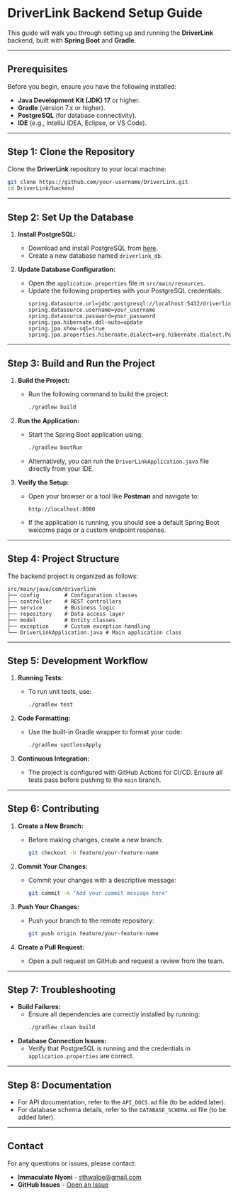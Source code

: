 # **DriverLink Backend Setup Guide**

This guide will walk you through setting up and running the **DriverLink** backend, built with **Spring Boot** and **Gradle**.

---

## **Prerequisites**
Before you begin, ensure you have the following installed:
- **Java Development Kit (JDK) 17** or higher.
- **Gradle** (version 7.x or higher).
- **PostgreSQL** (for database connectivity).
- **IDE** (e.g., IntelliJ IDEA, Eclipse, or VS Code).

---

## **Step 1: Clone the Repository**
Clone the **DriverLink** repository to your local machine:
```bash
git clone https://github.com/your-username/DriverLink.git
cd DriverLink/backend
```

---

## **Step 2: Set Up the Database**
1. **Install PostgreSQL:**
   - Download and install PostgreSQL from [here](https://www.postgresql.org/download/).
   - Create a new database named `driverlink_db`.

2. **Update Database Configuration:**
   - Open the `application.properties` file in `src/main/resources`.
   - Update the following properties with your PostgreSQL credentials:
     ```properties
     spring.datasource.url=jdbc:postgresql://localhost:5432/driverlink_db
     spring.datasource.username=your_username
     spring.datasource.password=your_password
     spring.jpa.hibernate.ddl-auto=update
     spring.jpa.show-sql=true
     spring.jpa.properties.hibernate.dialect=org.hibernate.dialect.PostgreSQLDialect
     ```

---

## **Step 3: Build and Run the Project**
1. **Build the Project:**
   - Run the following command to build the project:
     ```bash
     ./gradlew build
     ```

2. **Run the Application:**
   - Start the Spring Boot application using:
     ```bash
     ./gradlew bootRun
     ```
   - Alternatively, you can run the `DriverLinkApplication.java` file directly from your IDE.

3. **Verify the Setup:**
   - Open your browser or a tool like **Postman** and navigate to:
     ```
     http://localhost:8080
     ```
   - If the application is running, you should see a default Spring Boot welcome page or a custom endpoint response.

---

## **Step 4: Project Structure**
The backend project is organized as follows:
```
src/main/java/com/driverlink
├── config        # Configuration classes
├── controller    # REST controllers
├── service       # Business logic
├── repository    # Data access layer
├── model         # Entity classes
├── exception     # Custom exception handling
└── DriverLinkApplication.java # Main application class
```

---

## **Step 5: Development Workflow**
1. **Running Tests:**
   - To run unit tests, use:
     ```bash
     ./gradlew test
     ```

2. **Code Formatting:**
   - Use the built-in Gradle wrapper to format your code:
     ```bash
     ./gradlew spotlessApply
     ```

3. **Continuous Integration:**
   - The project is configured with GitHub Actions for CI/CD. Ensure all tests pass before pushing to the `main` branch.

---

## **Step 6: Contributing**
1. **Create a New Branch:**
   - Before making changes, create a new branch:
     ```bash
     git checkout -b feature/your-feature-name
     ```

2. **Commit Your Changes:**
   - Commit your changes with a descriptive message:
     ```bash
     git commit -m "Add your commit message here"
     ```

3. **Push Your Changes:**
   - Push your branch to the remote repository:
     ```bash
     git push origin feature/your-feature-name
     ```

4. **Create a Pull Request:**
   - Open a pull request on GitHub and request a review from the team.

---

## **Step 7: Troubleshooting**
- **Build Failures:**
  - Ensure all dependencies are correctly installed by running:
    ```bash
    ./gradlew clean build
    ```
- **Database Connection Issues:**
  - Verify that PostgreSQL is running and the credentials in `application.properties` are correct.

---

## **Step 8: Documentation**
- For API documentation, refer to the `API_DOCS.md` file (to be added later).
- For database schema details, refer to the `DATABASE_SCHEMA.md` file (to be added later).

---

## **Contact**
For any questions or issues, please contact:
- **Immaculate Nyoni** - sthwaloe@gmail.com
- **GitHub Issues** - [Open an Issue](https://github.com/your-username/DriverLink/issues)
